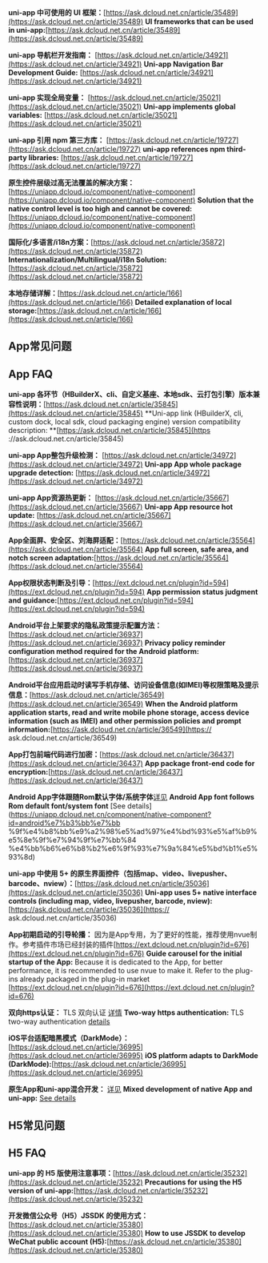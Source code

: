 **uni-app 中可使用的 UI 框架：**[https://ask.dcloud.net.cn/article/35489](https://ask.dcloud.net.cn/article/35489)
**UI frameworks that can be used in uni-app:**[https://ask.dcloud.net.cn/article/35489](https://ask.dcloud.net.cn/article/35489)

**uni-app 导航栏开发指南：** [https://ask.dcloud.net.cn/article/34921](https://ask.dcloud.net.cn/article/34921)
**Uni-app Navigation Bar Development Guide:** [https://ask.dcloud.net.cn/article/34921](https://ask.dcloud.net.cn/article/34921)

**uni-app 实现全局变量：** [https://ask.dcloud.net.cn/article/35021](https://ask.dcloud.net.cn/article/35021)
**Uni-app implements global variables:** [https://ask.dcloud.net.cn/article/35021](https://ask.dcloud.net.cn/article/35021)

**uni-app 引用 npm 第三方库：** [https://ask.dcloud.net.cn/article/19727](https://ask.dcloud.net.cn/article/19727)
**uni-app references npm third-party libraries:** [https://ask.dcloud.net.cn/article/19727](https://ask.dcloud.net.cn/article/19727)

**原生控件层级过高无法覆盖的解决方案：**[https://uniapp.dcloud.io/component/native-component](https://uniapp.dcloud.io/component/native-component)
**Solution that the native control level is too high and cannot be covered:**[https://uniapp.dcloud.io/component/native-component](https://uniapp.dcloud.io/component/native-component)

**国际化/多语言/i18n方案：**[https://ask.dcloud.net.cn/article/35872](https://ask.dcloud.net.cn/article/35872)
**Internationalization/Multilingual/i18n Solution:**[https://ask.dcloud.net.cn/article/35872](https://ask.dcloud.net.cn/article/35872)

**本地存储详解：**[https://ask.dcloud.net.cn/article/166](https://ask.dcloud.net.cn/article/166)
**Detailed explanation of local storage:**[https://ask.dcloud.net.cn/article/166](https://ask.dcloud.net.cn/article/166)


## App常见问题
## App FAQ

**uni-app 各环节（HBuilderX、cli、自定义基座、本地sdk、云打包引擎）版本兼容性说明：**[https://ask.dcloud.net.cn/article/35845](https://ask.dcloud.net.cn/article/35845)
**Uni-app link (HBuilderX, cli, custom dock, local sdk, cloud packaging engine) version compatibility description: **[https://ask.dcloud.net.cn/article/35845](https ://ask.dcloud.net.cn/article/35845)

**uni-app App整包升级检测：** [https://ask.dcloud.net.cn/article/34972](https://ask.dcloud.net.cn/article/34972)
**Uni-app App whole package upgrade detection:** [https://ask.dcloud.net.cn/article/34972](https://ask.dcloud.net.cn/article/34972)

**uni-app App资源热更新：** [https://ask.dcloud.net.cn/article/35667](https://ask.dcloud.net.cn/article/35667)
**Uni-app App resource hot update:** [https://ask.dcloud.net.cn/article/35667](https://ask.dcloud.net.cn/article/35667)

**App全面屏、安全区、刘海屏适配：**[https://ask.dcloud.net.cn/article/35564](https://ask.dcloud.net.cn/article/35564)
**App full screen, safe area, and notch screen adaptation:**[https://ask.dcloud.net.cn/article/35564](https://ask.dcloud.net.cn/article/35564)

**App权限状态判断及引导：**[https://ext.dcloud.net.cn/plugin?id=594](https://ext.dcloud.net.cn/plugin?id=594)
**App permission status judgment and guidance:**[https://ext.dcloud.net.cn/plugin?id=594](https://ext.dcloud.net.cn/plugin?id=594)

**Android平台上架要求的隐私政策提示配置方法：**[https://ask.dcloud.net.cn/article/36937](https://ask.dcloud.net.cn/article/36937)
**Privacy policy reminder configuration method required for the Android platform:**[https://ask.dcloud.net.cn/article/36937](https://ask.dcloud.net.cn/article/36937)

**Android平台应用启动时读写手机存储、访问设备信息(如IMEI)等权限策略及提示信息：**[https://ask.dcloud.net.cn/article/36549](https://ask.dcloud.net.cn/article/36549)
**When the Android platform application starts, read and write mobile phone storage, access device information (such as IMEI) and other permission policies and prompt information:**[https://ask.dcloud.net.cn/article/36549](https:// ask.dcloud.net.cn/article/36549)

**App打包前端代码进行加密：**[https://ask.dcloud.net.cn/article/36437](https://ask.dcloud.net.cn/article/36437)
**App package front-end code for encryption:**[https://ask.dcloud.net.cn/article/36437](https://ask.dcloud.net.cn/article/36437)

**Android App字体跟随Rom默认字体/系统字体**[详见](https://uniapp.dcloud.net.cn/component/native-component?id=android%e7%b3%bb%e7%bb%9f%e4%b8%bb%e9%a2%98%e5%ad%97%e4%bd%93%e5%af%b9%e5%8e%9f%e7%94%9f%e7%bb%84%e4%bb%b6%e6%b8%b2%e6%9f%93%e7%9a%84%e5%bd%b1%e5%93%8d)
**Android App font follows Rom default font/system font** [See details](https://uniapp.dcloud.net.cn/component/native-component?id=android%e7%b3%bb%e7%bb %9f%e4%b8%bb%e9%a2%98%e5%ad%97%e4%bd%93%e5%af%b9%e5%8e%9f%e7%94%9f%e7%bb%84 %e4%bb%b6%e6%b8%b2%e6%9f%93%e7%9a%84%e5%bd%b1%e5%93%8d)

**uni-app 中使用 5+ 的原生界面控件（包括map、video、livepusher、barcode、nview）：**[https://ask.dcloud.net.cn/article/35036](https://ask.dcloud.net.cn/article/35036)
**Uni-app uses 5+ native interface controls (including map, video, livepusher, barcode, nview):**[https://ask.dcloud.net.cn/article/35036](https:// ask.dcloud.net.cn/article/35036)

**App初期启动的引导轮播：** 因为是App专用，为了更好的性能，推荐使用nvue制作。参考插件市场已经封装的插件[https://ext.dcloud.net.cn/plugin?id=676](https://ext.dcloud.net.cn/plugin?id=676)
**Guide carousel for the initial startup of the App:** Because it is dedicated to the App, for better performance, it is recommended to use nvue to make it. Refer to the plug-ins already packaged in the plug-in market [https://ext.dcloud.net.cn/plugin?id=676](https://ext.dcloud.net.cn/plugin?id=676)

**双向https认证：** TLS 双向认证 [详情](https://ask.dcloud.net.cn/article/38981)
**Two-way https authentication:** TLS two-way authentication [details](https://ask.dcloud.net.cn/article/38981)

**iOS平台适配暗黑模式（DarkMode）：**[https://ask.dcloud.net.cn/article/36995](https://ask.dcloud.net.cn/article/36995)
**iOS platform adapts to DarkMode (DarkMode):**[https://ask.dcloud.net.cn/article/36995](https://ask.dcloud.net.cn/article/36995)

**原生App和uni-app混合开发：** [详见](hybrid)
**Mixed development of native App and uni-app:** [See details](hybrid)

## H5常见问题
## H5 FAQ

**uni-app 的 H5 版使用注意事项：**[https://ask.dcloud.net.cn/article/35232](https://ask.dcloud.net.cn/article/35232)
**Precautions for using the H5 version of uni-app:**[https://ask.dcloud.net.cn/article/35232](https://ask.dcloud.net.cn/article/35232)

**开发微信公众号（H5）JSSDK 的使用方式：**[https://ask.dcloud.net.cn/article/35380](https://ask.dcloud.net.cn/article/35380)
**How ​​to use JSSDK to develop WeChat public account (H5):**[https://ask.dcloud.net.cn/article/35380](https://ask.dcloud.net.cn/article/35380)